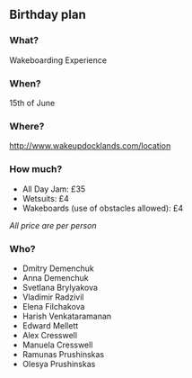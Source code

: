 ## Birthday plan

### What?
Wakeboarding Experience

### When?
15th of June 

### Where?
http://www.wakeupdocklands.com/location

### How much?
* All Day Jam: £35
* Wetsuits: £4 
* Wakeboards (use of obstacles allowed): £4

_All price are per person_

### Who?
* Dmitry Demenchuk
* Anna Demenchuk
* Svetlana Brylyakova
* Vladimir Radzivil
* Elena Filchakova
* Harish Venkataramanan
* Edward Mellett
* Alex Cresswell
* Manuela Cresswell
* Ramunas Prushinskas
* Olesya Prushinskas
